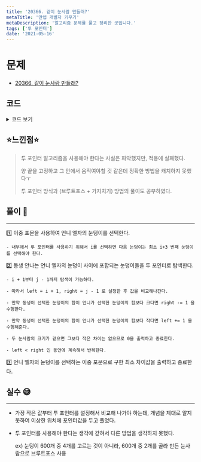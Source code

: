 ```yaml
---
title: '20366. 같이 눈사람 만들래?'
metaTitle: '만렙 개발자 키우기'
metaDescription: '알고리즘 문제를 풀고 정리한 곳입니다.'
tags: ['투 포인터']
date: '2021-05-16'
---
```


# 문제
- [20366. 같이 눈사람 만들래?](https://www.acmicpc.net/problem/20366)

## 코드

<details><summary> 코드 보기 </summary>

``` java
import java.io.BufferedReader;
import java.io.IOException;
import java.io.InputStreamReader;
import java.util.Arrays;
import java.util.StringTokenizer;

class Snowman{
    int height, idx1, idx2;

    public Snowman(int height, int idx1, int idx2) {
        this.height = height;
        this.idx1 = idx1;
        this.idx2 = idx2;
    }
}
public class Q20366 {

    static int n, arr[];
    public static void main(String[] args) throws IOException {
        init();
        solution();
    }

    private static void solution() {
        // 투 포인터 풀이법
        Arrays.sort(arr);
        int res = Integer.MAX_VALUE;

        for (int i = 0; i < n - 3; i++) {
            for (int j = i + 3; j < n; j++) {
                int left = i + 1, right = j - 1;
                while(left < right){
                    int older = arr[i] + arr[j];
                    int elder = arr[left] + arr[right];
                    int diff = Math.abs(older - elder);
                    res = Math.min(res, diff);

                    if(elder > older) right -= 1;
                    else if(elder < older) left += 1;
                    else {
                        System.out.println(0);
                        return;
                    }
                }
            }
        }
        System.out.println(res);


        /* 브루트 포스 + 가지 치기
        Snowman sm[] = new Snowman[n*(n-1)/2];
        int sIdx = 0, res = Integer.MAX_VALUE;
        for (int i = 0; i < n - 1; i++) {
            for (int j = i + 1; j < n; j++) {
                sm[sIdx++] = new Snowman(arr[i] + arr[j], i, j);
            }
        }
        Arrays.sort(sm, (a, b)->(a.height - b.height));
        for (int i = 0; i < sIdx - 1; i++) {
            for (int j = i + 1; j < sIdx; j++) {
                if(sm[i].idx1 != sm[j].idx1 && sm[i].idx1 != sm[j].idx2 &&
                sm[i].idx2 != sm[j].idx1 && sm[i].idx2 != sm[j].idx2){
                    res = Math.min(res, sm[j].height - sm[i].height);
                    break;
                }
            }
        }
        System.out.println(res);
        */
    }

    private static void init() throws IOException {
        BufferedReader br = new BufferedReader(new InputStreamReader(System.in));
        n = stoi(br.readLine());
        arr = new int[n];
        StringTokenizer st = new StringTokenizer(br.readLine());
        for (int i = 0; i < n; i++) {
            arr[i] = stoi(st.nextToken());
        }
    }

    private static int stoi(String str) {
        return Integer.parseInt(str);
    }
}

```
</details>

## ⭐️느낀점⭐️

> 투 포인터 알고리즘을 사용해야 한다는 사실은 파악했지만, 적용에 실패했다.
> 
> 양 끝을 고정하고 그 안에서 움직여야할 것 같은데 정확한 방법을 캐치하지 못했다ㅜ  
>
> 투 포인터 방식과 (브루트포스 + 가지치기) 방법의 풀이도 공부하였다. 

## 풀이 📣
<hr/>

1️⃣ 이중 포문을 사용하여 언니 엘자의 눈덩이를 선택한다. 

    - 내부에서 투 포인터를 사용하기 위해서 i를 선택하면 다음 눈덩이는 최소 i+3 번째 눈덩이를 선택해야 한다.


2️⃣ 동생 안나는 언니 엘자의 눈덩이 사이에 포함되는 눈덩이들을 투 포인터로 탐색한다.

    - i + 1부터 j - 1까지 탐색이 가능하다.

    - 따라서 left = i + 1, right = j - 1 로 설정한 후 값을 비교해나간다.

    - 만약 동생이 선택한 눈덩이의 합이 언니가 선택한 눈덩이의 합보다 크다면 right -= 1 을 수행한다.

    - 만약 동생이 선택한 눈덩이의 합이 언니가 선택한 눈덩이의 합보다 작다면 left += 1 을 수행해준다.

    - 두 눈사람의 크기가 같으면 그보다 작은 차이는 없으므로 0을 출력하고 종료한다.

    - left < right 인 동안에 계속해서 반복한다.


3️⃣ 언니 엘자의 눈덩이를 선택하는 이중 포문으로 구한 최소 차이값을 출력하고 종료한다. 


## 실수 😅

<hr/>

- 가장 작은 값부터 투 포인터를 설정해서 비교해 나가야 하는데, 개념을 제대로 알지 못하여 이상한 위치에 포인터값을 두고 풀었다.


- 투 포인터를 사용해야 한다는 생각에 갇혀서 다른 방법을 생각하지 못했다.
  
    ex) 눈덩이 600개 중 4개를 고르는 것이 아니라, 600개 중 2개를 골라 만든 눈사람으로 브루트포스 사용  
